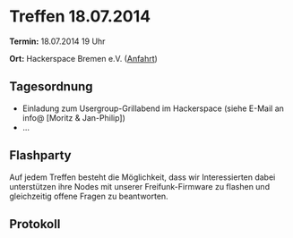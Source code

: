 # Treffen 18.07.2014

**Termin:** 18.07.2014 19 Uhr 

**Ort:** Hackerspace Bremen e.V. ([Anfahrt](https://www.hackerspace-bremen.de/anfahrt/))

## Tagesordnung
* Einladung zum Usergroup-Grillabend im Hackerspace (siehe E-Mail an info@ [Moritz & Jan-Philip])
* ...

## Flashparty 
Auf jedem Treffen besteht die Möglichkeit, dass wir Interessierten dabei unterstützen ihre Nodes mit unserer Freifunk-Firmware zu flashen und gleichzeitig offene Fragen zu beantworten.

## Protokoll
